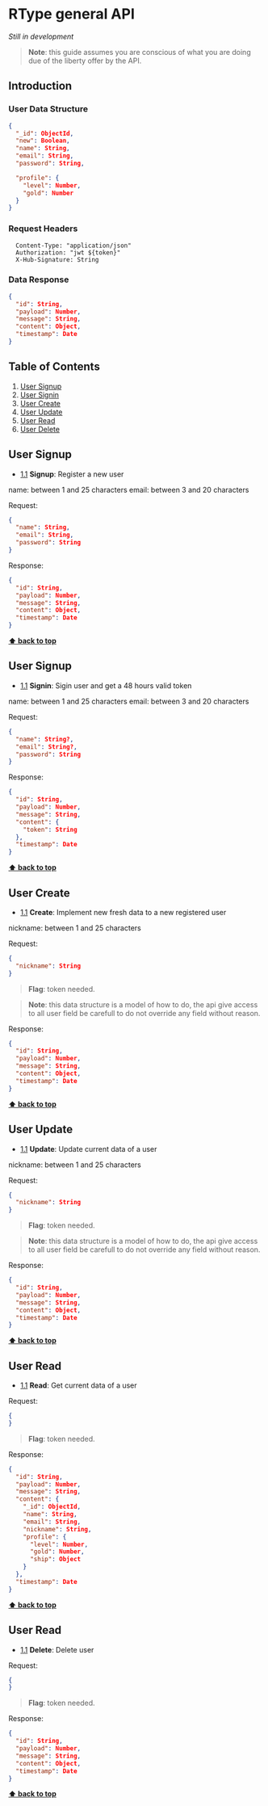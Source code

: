 # RType general API

*Still in development*

> **Note**: this guide assumes you are conscious of what you are doing due of the liberty offer by the API.

## Introduction

### User Data Structure

```json
{
  "_id": ObjectId,
  "new": Boolean,
  "name": String,
  "email": String,
  "password": String,

  "profile": {
    "level": Number,
    "gold": Number
  }
}
```

### Request Headers

```
  Content-Type: "application/json"
  Authorization: "jwt ${token}"
  X-Hub-Signature: String
```

### Data Response

```json
{
  "id": String,
  "payload": Number,
  "message": String,
  "content": Object,
  "timestamp": Date
}
```

## Table of Contents

  1. [User Signup](#user--connection_signup)
  1. [User Signin](#user--connection_signin)
  1. [User Create](#user--crud_create)
  1. [User Update](#user--crud_signup)
  1. [User Read](#user--crud_signup)
  1. [User Delete](#user--crud_signup)

## User Signup

  <a name="user--connection_signup"></a><a name="1.1"></a>
  - [1.1](#user--connection_signup) **Signup**: Register a new user

  name: between 1 and 25 characters
  email: between 3 and 20 characters

  Request:
   ```json
   {
     "name": String,
     "email": String,
     "password": String
   }
   ```

   Response:
   ```json
   {
     "id": String,
     "payload": Number,
     "message": String,
     "content": Object,
     "timestamp": Date
   }
   ```

**[⬆ back to top](#table-of-contents)**

## User Signup

  <a name="user--connection_signin"></a><a name="1.2"></a>
  - [1.1](#user--connection_signin) **Signin**: Sigin user and get a 48 hours valid token

  name: between 1 and 25 characters
  email: between 3 and 20 characters

  Request:
   ```json
   {
     "name": String?,
     "email": String?,
     "password": String
   }
   ```

   Response:
   ```json
   {
     "id": String,
     "payload": Number,
     "message": String,
     "content": {
       "token": String
     },
     "timestamp": Date
   }
   ```

**[⬆ back to top](#table-of-contents)**

## User Create

  <a name="user--crud_create"></a><a name="1.3"></a>
  - [1.1](#user--crud_create) **Create**: Implement new fresh data to a new registered user

  nickname: between 1 and 25 characters

  Request:
   ```json
   {
     "nickname": String
   }
   ```

  > **Flag**: token needed.

  > **Note**: this data structure is a model of how to do, the api give access to all user field be carefull to do not override any field without reason.

   Response:
   ```json
   {
     "id": String,
     "payload": Number,
     "message": String,
     "content": Object,
     "timestamp": Date
   }
   ```

**[⬆ back to top](#table-of-contents)**

## User Update

  <a name="user--crud_update"></a><a name="1.4"></a>
  - [1.1](#user--crud_update) **Update**: Update current data of a user

  nickname: between 1 and 25 characters

  Request:
   ```json
   {
     "nickname": String
   }
   ```

  > **Flag**: token needed.

  > **Note**: this data structure is a model of how to do, the api give access to all user field be carefull to do not override any field without reason.

   Response:
   ```json
   {
     "id": String,
     "payload": Number,
     "message": String,
     "content": Object,
     "timestamp": Date
   }
   ```

**[⬆ back to top](#table-of-contents)**

## User Read

  <a name="user--crud_read"></a><a name="1.5"></a>
  - [1.1](#user--crud_read) **Read**: Get current data of a user

  Request:
   ```json
   {
   }
   ```

  > **Flag**: token needed.

   Response:
   ```json
   {
     "id": String,
     "payload": Number,
     "message": String,
     "content": {
       "_id": ObjectId,
       "name": String,
       "email": String,
       "nickname": String,
       "profile": {
         "level": Number,
         "gold": Number,
         "ship": Object
       }
     },
     "timestamp": Date
   }
   ```

**[⬆ back to top](#table-of-contents)**

## User Read

  <a name="user--crud_delete"></a><a name="1.6"></a>
  - [1.1](#user--crud_delete) **Delete**: Delete user

  Request:
   ```json
   {
   }
   ```

  > **Flag**: token needed.

   Response:
   ```json
   {
     "id": String,
     "payload": Number,
     "message": String,
     "content": Object,
     "timestamp": Date
   }
   ```

**[⬆ back to top](#table-of-contents)**
